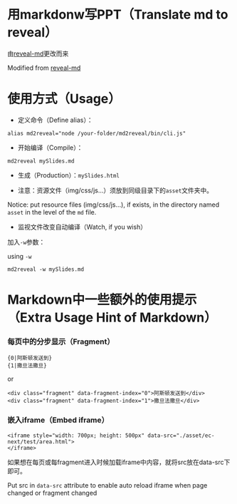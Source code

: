 # 用markdonw写PPT（Translate md to reveal）

由[reveal-md](https://github.com/webpro/reveal-md)更改而来

Modified from [reveal-md](https://github.com/webpro/reveal-md)

# 使用方式（Usage）

* 定义命令（Define alias）：

```
alias md2reveal="node /your-folder/md2reveal/bin/cli.js"
```

* 开始编译（Compile）：

```
md2reveal mySlides.md
```

* 生成（Production）：`mySlides.html`

* 注意：资源文件（img/css/js...）须放到同级目录下的`asset`文件夹中。

Notice: put resource files (img/css/js...), if exists, in the directory named `asset` in the level of the `md` file.

* 监视文件改变自动编译（Watch, if you wish）

加入`-w`参数：

using `-w`

`md2reveal -w mySlides.md`



# Markdown中一些额外的使用提示（Extra Usage Hint of Markdown）

### 每页中的分步显示（Fragment）

```
{0|阿斯顿发送到}
{1|撒旦法撒旦}
```
or

```
<div class="fragment" data-fragment-index="0">阿斯顿发送到</div>
<div class="fragment" data-fragment-index="1">撒旦法撒旦</div>
```

### 嵌入iframe（Embed iframe）

```
<iframe style="width: 700px; height: 500px" data-src="./asset/ec-next/test/area.html">
</iframe>
```
如果想在每页或每fragment进入时候加载iframe中内容，就将src放在data-src下即可。

Put src in `data-src` attribute to enable auto reload iframe when
page changed or fragment changed

